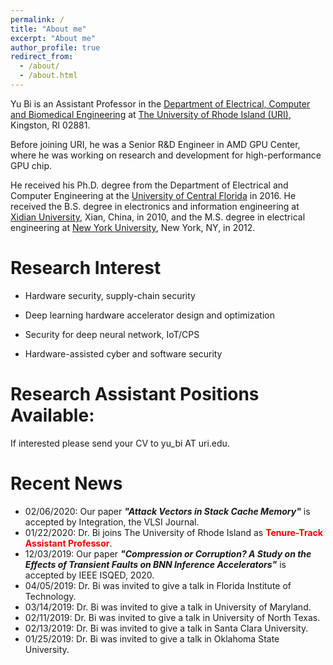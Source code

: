 ```yaml
---
permalink: /
title: "About me"
excerpt: "About me"
author_profile: true
redirect_from: 
  - /about/
  - /about.html
---
```


Yu Bi is an Assistant Professor in the [Department of Electrical, Computer and Biomedical Engineering](https://web.uri.edu/ecbe/) at [The University of Rhode Island (URI)](https://www.uri.edu/), Kingston, RI 02881.

Before joining URI, he was a Senior R&D Engineer in AMD GPU Center, where he was working on research and development for high-performance GPU chip. 

He received his Ph.D. degree from the Department of Electrical and Computer Engineering at the [University of Central Florida](https://www.ucf.edu/) in 2016. He received the B.S. degree in electronics and information engineering at [Xidian University](https://en.xidian.edu.cn/), Xian, China, in 2010, and the M.S. degree in electrical engineering at [New York University](http://www.nyu.edu), New York, NY, in 2012.

Research Interest
=======
* Hardware security, supply-chain security

* Deep learning hardware accelerator design and optimization

* Security for deep neural network, IoT/CPS

* Hardware-assisted cyber and software security


Research Assistant Positions Available:
======
If interested please send your CV to yu_bi AT uri.edu.


Recent News
======

* 02/06/2020: Our paper ***"Attack Vectors in Stack Cache Memory"*** is accepted by Integration, the VLSI Journal.
* 01/22/2020: Dr. Bi joins The University of Rhode Island as <font color="red">**Tenure-Track Assistant Professor**</font>.
* 12/03/2019: Our paper ***"Compression or Corruption? A Study on the Effects of Transient Faults on BNN Inference Accelerators"*** is accepted by IEEE ISQED, 2020. 
* 04/05/2019: Dr. Bi was invited to give a talk in Florida Institute of Technology.
* 03/14/2019: Dr. Bi was invited to give a talk in University of Maryland.
* 02/11/2019: Dr. Bi was invited to give a talk in University of North Texas.
* 02/13/2019: Dr. Bi was invited to give a talk in Santa Clara University.
* 01/25/2019: Dr. Bi was invited to give a talk in Oklahoma State University.
 


